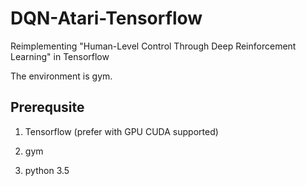 # DQN-Atari-Tensorflow

Reimplementing "Human-Level Control Through Deep Reinforcement Learning" in Tensorflow

The environment is gym.

## Prerequsite

1. Tensorflow (prefer with GPU CUDA supported)

2. gym

3. python 3.5


